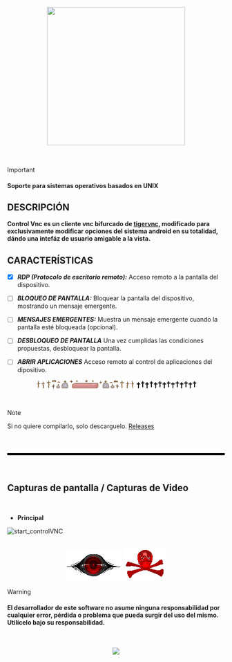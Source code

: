 <!--
  Copyright (C) 2024 Daniel Gómez (Less)

  This program is free software: you can redistribute it and/or modify
  it under the terms of the GNU General Public License as published by
  the Free Software Foundation, either version 3 of the License, or
  any later version.

  This program is distributed in the hope that it will be useful,
  but WITHOUT ANY WARRANTY; without even the implied warranty of
  MERCHANTABILITY or FITNESS FOR A PARTICULAR PURPOSE. See the
  GNU General Public License for more details.

  You should have received a copy of the GNU General Public License
  along with this program. If not, see <https://www.gnu.org/licenses/>.
-->

<p align="center">
    <img src="https://github.com/user-attachments/assets/c77cce64-5c97-4e8d-8e7b-ba6d2a60553a" width="320" height=320">
</p>

<br>

> [!IMPORTANT]
> ####  Soporte para sistemas operativos basados en UNIX

## DESCRIPCIÓN

**Control Vnc es un cliente vnc bifurcado de [tigervnc](https://github.com/TigerVNC/tigervnc), modificado para exclusivamente modificar opciones del sistema android en su totalidad, dándo una intefáz de usuario amigable a la vista.**

## CARACTERÍSTICAS

- [x] **_RDP (Protocolo de escritorio remoto):_** Acceso remoto a la pantalla del dispositivo.

- [ ]  **_BLOQUEO DE PANTALLA:_** Bloquear la pantalla del dispositivo, mostrando un mensaje emergente.

- [ ] **_MENSAJES EMERGENTES:_** Muestra un mensaje emergente cuando la pantalla esté bloqueada (opcional).

- [ ] **_DESBLOQUEO DE PANTALLA_** Una vez cumplidas las condiciones propuestas, desbloquear la pantalla.

- [ ] **_ABRIR APLICACIONES_** Acceso remoto al control de aplicaciones del dipositivo.

<p align="center">
<img src="https://raw.githubusercontent.com/Less-dev/gifs/refs/heads/master/DIVIDERS/gothic_divider_03.gif">
<img src="https://raw.githubusercontent.com/Less-dev/gifs/refs/heads/master/DIVIDERS/gothic_divider_04.gif">
</p>

<br>

> [!NOTE]
> Si no quiere compilarlo, solo descarguelo. [Releases](https://github.com/Less-dev/controlVNC/tags)


<br>

<p align="center">
    <img src="https://raw.githubusercontent.com/Less-dev/gifs/master/DIVIDERS/glitch_divider_11.gif" width="1000" height="5">
</p>

<br>

## Capturas de pantalla / Capturas de Video

<br>

 - **Principal**

![start_controlVNC](https://github.com/user-attachments/assets/dfe08af7-d176-4e6c-b940-b9d3e47430d2)

<br>

<div align="center">
    <img src="https://raw.githubusercontent.com/Less-dev/gifs/master/DIVIDERS/text_red_divider_09.gif">
    <img src="https://raw.githubusercontent.com/Less-dev/gifs/master/DIVIDERS/text_red_divider_10.gif">
</div>

> [!WARNING]
> ####  El desarrollador de este software no asume ninguna responsabilidad por cualquier error, pérdida o problema que pueda surgir del uso del mismo. Utilícelo bajo su responsabilidad.
<br>

<p align="center">
    <img src="https://github.com/user-attachments/assets/0a483af2-fcde-4494-b435-0adea89a4a6e">
</p>
